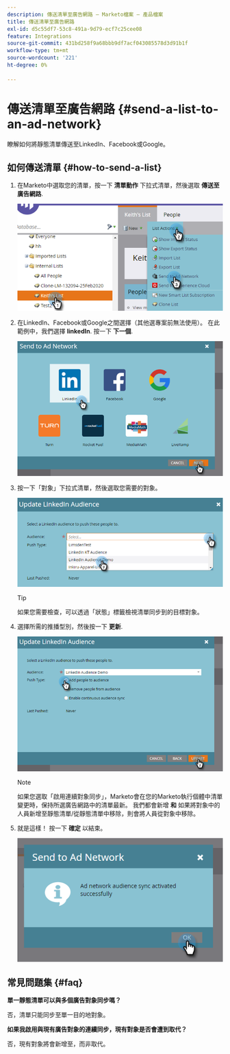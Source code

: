 ```yaml
---
description: 傳送清單至廣告網路 — Marketo檔案 — 產品檔案
title: 傳送清單至廣告網路
exl-id: d5c55df7-53c8-491a-9d79-ecf7c25cee08
feature: Integrations
source-git-commit: 431bd258f9a68bbb9df7acf043085578d3d91b1f
workflow-type: tm+mt
source-wordcount: '221'
ht-degree: 0%

---
```


# 傳送清單至廣告網路 {#send-a-list-to-an-ad-network}

瞭解如何將靜態清單傳送至LinkedIn、Facebook或Google。

## 如何傳送清單 {#how-to-send-a-list}

1. 在Marketo中選取您的清單，按一下 **清單動作** 下拉式清單，然後選取 **傳送至廣告網路**.

   ![](assets/send-a-list-to-an-ad-network-1.png)

1. 在LinkedIn、Facebook或Google之間選擇（其他選專案前無法使用）。 在此範例中，我們選擇 **linkedIn**. 按一下 **下一個**.

   ![](assets/send-a-list-to-an-ad-network-2.png)

1. 按一下「對象」下拉式清單，然後選取您需要的對象。

   ![](assets/send-a-list-to-an-ad-network-3.png)

   >[!TIP]
   >
   >如果您需要檢查，可以透過「狀態」標籤檢視清單同步到的目標對象。

1. 選擇所需的推播型別，然後按一下 **更新**.

   ![](assets/send-a-list-to-an-ad-network-4.png)

   >[!NOTE]
   >
   >如果您選取「啟用連續對象同步」，Marketo會在您的Marketo執行個體中清單變更時，保持所選廣告網路中的清單最新。 我們都會新增 **和** 如果將對象中的人員新增至靜態清單/從靜態清單中移除，則會將人員從對象中移除。

1. 就是這樣！ 按一下 **確定** 以結束。

   ![](assets/send-a-list-to-an-ad-network-5.png)

## 常見問題集 {#faq}

**單一靜態清單可以與多個廣告對象同步嗎？**

否，清單只能同步至單一目的地對象。

**如果我啟用與現有廣告對象的連續同步，現有對象是否會遭到取代？**

否，現有對象將會新增至，而非取代。
